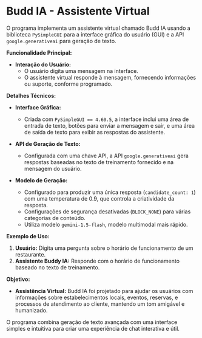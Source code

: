 # Budd IA - Assistente Virtual

O programa implementa um assistente virtual chamado Budd IA usando a biblioteca `PySimpleGUI` para a interface gráfica do usuário (GUI) e a API `google.generativeai` para geração de texto.

**Funcionalidade Principal:**

- **Interação do Usuário:** 
  - O usuário digita uma mensagem na interface.
  - O assistente virtual responde à mensagem, fornecendo informações ou suporte, conforme programado.

**Detalhes Técnicos:**

- **Interface Gráfica:**
  - Criada com `PySimpleGUI == 4.60.5`, a interface inclui uma área de entrada de texto, botões para enviar a mensagem e sair, e uma área de saída de texto para exibir as respostas do assistente.
  
- **API de Geração de Texto:**
  - Configurada com uma chave API, a API `google.generativeai` gera respostas baseadas no texto de treinamento fornecido e na mensagem do usuário.

- **Modelo de Geração:**
  - Configurado para produzir uma única resposta (`candidate_count: 1`) com uma temperatura de 0.9, que controla a criatividade da resposta.
  - Configurações de segurança desativadas (`BLOCK_NONE`) para várias categorias de conteúdo.
  - Utiliza modelo `gemini-1.5-flash`, modelo multimodal mais rápido.

**Exemplo de Uso:**

1. **Usuário:** Digita uma pergunta sobre o horário de funcionamento de um restaurante.
2. **Assistente Buddy IA:** Responde com o horário de funcionamento baseado no texto de treinamento.

**Objetivo:**

- **Assistência Virtual:** Budd IA foi projetado para ajudar os usuários com informações sobre estabelecimentos locais, eventos, reservas, e processos de atendimento ao cliente, mantendo um tom amigável e humanizado.

O programa combina geração de texto avançada com uma interface simples e intuitiva para criar uma experiência de chat interativa e útil.
